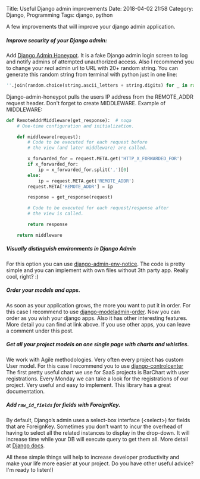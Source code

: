 Title: Useful Django admin improvements
Date: 2018-04-02 21:58
Category: Django, Programming
Tags: django, python

A few improvements that will improve your django admin application.

##### Improve security of your Django admin:
Add [Django Admin Honeypot](https://github.com/dmpayton/django-admin-honeypot).
It is a fake Django admin login screen to log and notify admins of attempted unauthorized access.
Also I recommend you to change your *real* admin url to URL with 20+ random string.
You can generate this random string from terminal with python just in one line:
```python
''.join(random.choice(string.ascii_letters + string.digits) for _ in range(20))
```
Django-admin-honeypot pulls the users IP address from the REMOTE_ADDR request header.
Don't forget to create MIDDLEWARE.
Example of MIDDLEWARE:
```python
def RemoteAddrMiddleware(get_response):  # noqa
    # One-time configuration and initialization.

    def middleware(request):
        # Code to be executed for each request before
        # the view (and later middleware) are called.

        x_forwarded_for = request.META.get('HTTP_X_FORWARDED_FOR')
        if x_forwarded_for:
            ip = x_forwarded_for.split(',')[0]
        else:
            ip = request.META.get('REMOTE_ADDR')
        request.META['REMOTE_ADDR'] = ip

        response = get_response(request)

        # Code to be executed for each request/response after
        # the view is called.

        return response

    return middleware
```

##### Visually distinguish environments in Django Admin
For this option you can use [django-admin-env-notice](https://github.com/dizballanze/django-admin-env-notice).
The code is pretty simple and you can implement with own files without 3th party app.
Really cool, right? :)

##### Order your models and apps.
As soon as your application grows, the more you want to put it in order.
For this case I recommend to use [django-modeladmin-order](https://github.com/mishbahr/django-modeladmin-reorder).
Now you can order as you wish your django apps. Also it has other interesting features. More detail you can find at link
above. If you use other apps, you can leave a comment under this post.

##### Get all your project models on one single page with charts and whistles.
We work with Agile methodologies. Very often every project has custom User model.
For this case I recommend you to use [django-controlcenter](https://github.com/byashimov/django-controlcenter)
The first pretty useful chart we use for SaaS projects is BarChart with user registrations.
Every Monday we can take a look for the registrations of our project. Very useful and easy to implement.
This library has a great documentation.

##### Add `raw_id_fields` for fields with ForeignKey.
By default, Django’s admin uses a select-box interface (<select\>) for fields that are ForeignKey.
Sometimes you don’t want to incur the overhead of having to select all the related instances to display in the drop-down.
It will increase time while your DB will execute query to get them all.
More detail at [Django docs](https://docs.djangoproject.com/en/2.0/ref/contrib/admin/#django.contrib.admin.ModelAdmin.raw_id_fields).


All these simple things will help to increase developer productivity and make your life more easier at your project.
Do you have other useful advice? I'm ready to listen!)

